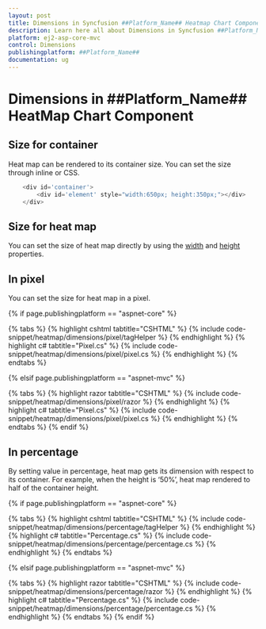 ```yaml
---
layout: post
title: Dimensions in Syncfusion ##Platform_Name## Heatmap Chart Component
description: Learn here all about Dimensions in Syncfusion ##Platform_Name## Heatmap Chart component of Syncfusion Essential JS 2 and more.
platform: ej2-asp-core-mvc
control: Dimensions
publishingplatform: ##Platform_Name##
documentation: ug
---
```



# Dimensions in ##Platform_Name## HeatMap Chart Component

## Size for container

Heat map can be rendered to its container size. You can set the size through inline or CSS.

```javascript
    <div id='container'>
        <div id='element' style="width:650px; height:350px;"></div>
    </div>
```

## Size for heat map

You can  set the size of heat map directly by using the [width](https://help.syncfusion.com/cr/aspnetcore-js2/Syncfusion.EJ2~Syncfusion.EJ2.HeatMap.HeatMap~Width.html) and [height](https://help.syncfusion.com/cr/aspnetcore-js2/Syncfusion.EJ2~Syncfusion.EJ2.HeatMap.HeatMap~Height.html) properties.

## In pixel

You can set the size for heat map in a pixel.

{% if page.publishingplatform == "aspnet-core" %}

{% tabs %}
{% highlight cshtml tabtitle="CSHTML" %}
{% include code-snippet/heatmap/dimensions/pixel/tagHelper %}
{% endhighlight %}
{% highlight c# tabtitle="Pixel.cs" %}
{% include code-snippet/heatmap/dimensions/pixel/pixel.cs %}
{% endhighlight %}
{% endtabs %}

{% elsif page.publishingplatform == "aspnet-mvc" %}

{% tabs %}
{% highlight razor tabtitle="CSHTML" %}
{% include code-snippet/heatmap/dimensions/pixel/razor %}
{% endhighlight %}
{% highlight c# tabtitle="Pixel.cs" %}
{% include code-snippet/heatmap/dimensions/pixel/pixel.cs %}
{% endhighlight %}
{% endtabs %}
{% endif %}



## In percentage

By setting value in percentage, heat map gets its dimension with respect to its container. For example, when the height is ‘50%’, heat map rendered to half of the container height.

{% if page.publishingplatform == "aspnet-core" %}

{% tabs %}
{% highlight cshtml tabtitle="CSHTML" %}
{% include code-snippet/heatmap/dimensions/percentage/tagHelper %}
{% endhighlight %}
{% highlight c# tabtitle="Percentage.cs" %}
{% include code-snippet/heatmap/dimensions/percentage/percentage.cs %}
{% endhighlight %}
{% endtabs %}

{% elsif page.publishingplatform == "aspnet-mvc" %}

{% tabs %}
{% highlight razor tabtitle="CSHTML" %}
{% include code-snippet/heatmap/dimensions/percentage/razor %}
{% endhighlight %}
{% highlight c# tabtitle="Percentage.cs" %}
{% include code-snippet/heatmap/dimensions/percentage/percentage.cs %}
{% endhighlight %}
{% endtabs %}
{% endif %}

